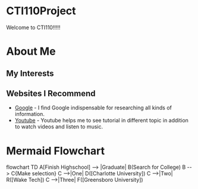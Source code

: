# CTI110Project
Welcome to CTI110!!!!!

# About Me
## My Interests
## Websites I Recommend
- [Google](https://www.google.com) - I find Google indispensable for researching all kinds of information. 
- [Youtube](https://www.youtube.com) - Youtube helps me to see tutorial in different topic in addition to watch videos and listen to music.


# Mermaid Flowchart

flowchart TD
A[Finish Highschool] --> |Graduate| B(Search for College)
B --> C{Make selection}
C -->|One| D([Charlotte University])
C -->|Two| R([Wake Tech])
C -->|Three| F([Greensboro University])